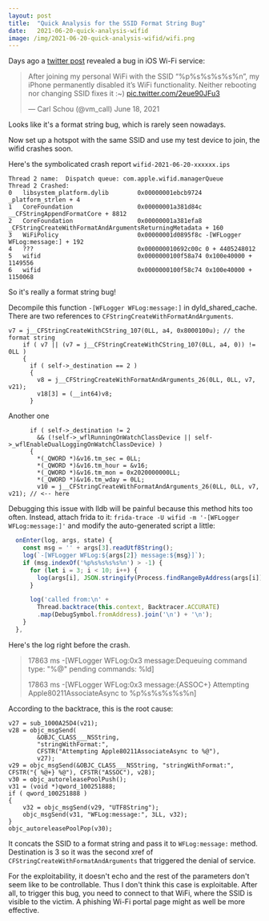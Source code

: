 ```yaml
---
layout:	post
title:	"Quick Analysis for the SSID Format String Bug"
date:	2021-06-20-quick-analysis-wifid
image: /img/2021-06-20-quick-analysis-wifid/wifi.png
---
```


Days ago a [twitter post](https://twitter.com/vm_call/status/1405937492642123782) revealed a bug in iOS Wi-Fi service:

<!-- more -->

> After joining my personal WiFi with the SSID “%p%s%s%s%s%n”, my iPhone permanently disabled it’s WiFi functionality. Neither rebooting nor changing SSID fixes it :~) [pic.twitter.com/2eue90JFu3](https://pic.twitter.com/2eue90JFu3)
>
> — Carl Schou (@vm_call) June 18, 2021

Looks like it's a format string bug, which is rarely seen nowadays.

Now set up a hotspot with the same SSID and use my test device to join, the wifid crashes soon.

Here's the symbolicated crash report `wifid-2021-06-20-xxxxxx.ips`

```
Thread 2 name:  Dispatch queue: com.apple.wifid.managerQueue
Thread 2 Crashed:
0   libsystem_platform.dylib      	0x00000001ebcb9724 _platform_strlen + 4
1   CoreFoundation                	0x00000001a381d84c __CFStringAppendFormatCore + 8812
2   CoreFoundation                	0x00000001a381efa8 _CFStringCreateWithFormatAndArgumentsReturningMetadata + 160
3   WiFiPolicy                    	0x00000001d0895f8c -[WFLogger WFLog:message:] + 192
4   ???                           	0x000000010692c00c 0 + 4405248012
5   wifid                         	0x0000000100f58a74 0x100e40000 + 1149556
6   wifid                         	0x0000000100f58c74 0x100e40000 + 1150068
```

So it's really a format string bug!

Decompile this function `-[WFLogger WFLog:message:]` in dyld_shared_cache. There are two references to `CFStringCreateWithFormatAndArguments`.

```objc
v7 = j__CFStringCreateWithCString_107(0LL, a4, 0x8000100u); // the format string
    if ( v7 || (v7 = j__CFStringCreateWithCString_107(0LL, a4, 0)) != 0LL )
    {
      if ( self->_destination == 2 )
      {
        v8 = j__CFStringCreateWithFormatAndArguments_26(0LL, 0LL, v7, v21);
        v18[3] = (__int64)v8;
      }
```

Another one

```objc
      if ( self->_destination != 2
        && (!self->_wflRunningOnWatchClassDevice || self->_wflEnableDualLoggingOnWatchClassDevice) )
      {
        *(_QWORD *)&v16.tm_sec = 0LL;
        *(_QWORD *)&v16.tm_hour = &v16;
        *(_QWORD *)&v16.tm_mon = 0x2020000000LL;
        *(_QWORD *)&v16.tm_wday = 0LL;
        v10 = j__CFStringCreateWithFormatAndArguments_26(0LL, 0LL, v7, v21); // <-- here
```

Debugging this issue with lldb will be painful because this method hits too often. Instead, attach frida to it: `frida-trace -U wifid -m '-[WFLogger WFLog:message:]'` and modify the auto-generated script a little:

```js
  onEnter(log, args, state) {
    const msg = '' + args[3].readUtf8String();
    log(`-[WFLogger WFLog:${args[2]} message:${msg}]`);
    if (msg.indexOf('%p%s%s%s%s%n') > -1) {
      for (let i = 3; i < 10; i++) {
        log(args[i], JSON.stringify(Process.findRangeByAddress(args[i])));
      }

      log('called from:\n' +
        Thread.backtrace(this.context, Backtracer.ACCURATE)
        .map(DebugSymbol.fromAddress).join('\n') + '\n');
    }
  },
```

Here's the log right before the crash.

> 17863 ms  -[WFLogger WFLog:0x3 message:Dequeuing command type: "%@" pending commands: %ld]
>
> 17863 ms  -[WFLogger WFLog:0x3 message:{ASSOC+} Attempting Apple80211AssociateAsync to %p%s%s%s%s%n]

According to the backtrace, this is the root cause:

```objc
v27 = sub_1000A25D4(v21);
v28 = objc_msgSend(
        &OBJC_CLASS___NSString,
        "stringWithFormat:",
        CFSTR("Attempting Apple80211AssociateAsync to %@"),
        v27);
v29 = objc_msgSend(&OBJC_CLASS___NSString, "stringWithFormat:", CFSTR("{ %@+} %@"), CFSTR("ASSOC"), v28);
v30 = objc_autoreleasePoolPush();
v31 = (void *)qword_100251888;
if ( qword_100251888 )
{
    v32 = objc_msgSend(v29, "UTF8String");
    objc_msgSend(v31, "WFLog:message:", 3LL, v32);
}
objc_autoreleasePoolPop(v30);
```

It concats the SSID to a format string and pass it to `WFLog:message:` method. Destination is 3 so it was the second xref of `CFStringCreateWithFormatAndArguments` that triggered the denial of service.

For the exploitability, it doesn't echo and the rest of the parameters don't seem like to be controllable. Thus I don't think this case is exploitable. After all, to trigger this bug, you need to connect to that WiFi, where the SSID is visible to the victim. A phishing Wi-Fi portal page might as well be more effective.
